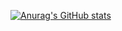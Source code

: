 [![Anurag's GitHub stats](https://github-readme-stats.vercel.app/api?username=davidcopano)](https://github.com/davidcopano/github-readme-stats)